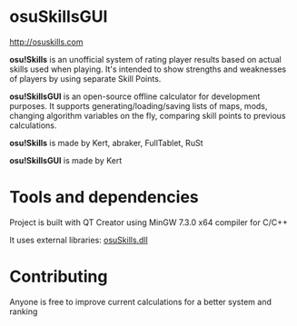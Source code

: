 # osuSkillsGUI

http://osuskills.com

**osu!Skills** is an unofficial system of rating player results based on actual skills used when playing. It's intended to show strengths and weaknesses of players by using separate Skill Points.

**osu!SkillsGUI** is an open-source offline calculator for development purposes. It supports generating/loading/saving lists of maps, mods, changing algorithm variables on the fly, comparing skill points to previous calculations.

**osu!Skills** is made by Kert, abraker, FullTablet, RuSt

**osu!SkillsGUI** is made by Kert

# Tools and dependencies

Project is built with QT Creator using MinGW 7.3.0 x64 compiler for C/C++

It uses external libraries: [osuSkills.dll](https://github.com/Kert/osuSkills)

# Contributing
Anyone is free to improve current calculations for a better system and ranking
